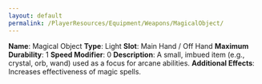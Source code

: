 ```yaml
---
layout: default
permalink: /PlayerResources/Equipment/Weapons/MagicalObject/
---
```

**Name**: Magical Object
**Type**: Light
**Slot**: Main Hand / Off Hand
**Maximum Durability**: 1
**Speed Modifier**: 0
**Description**: A small, imbued item (e.g., crystal, orb, wand) used as a focus for arcane abilities.
**Additional Effects**: Increases effectiveness of magic spells.